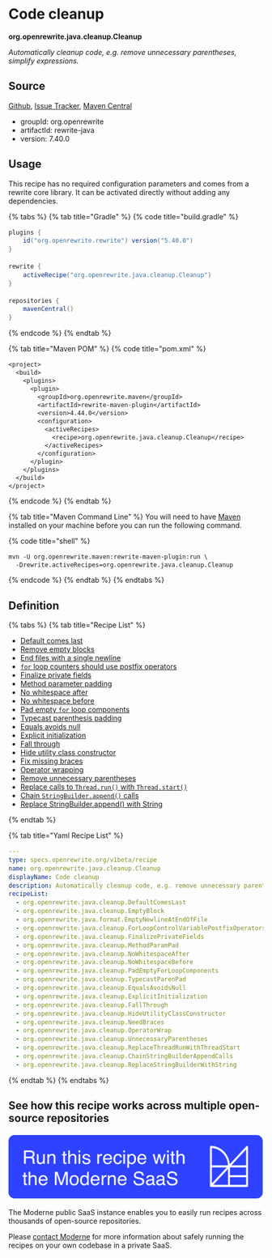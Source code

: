 # Code cleanup

**org.openrewrite.java.cleanup.Cleanup**

_Automatically cleanup code, e.g. remove unnecessary parentheses, simplify expressions._

## Source

[Github](https://github.com/openrewrite/rewrite/blob/main/rewrite-java/src/main/resources/META-INF/rewrite/cleanup.yml), [Issue Tracker](https://github.com/openrewrite/rewrite/issues), [Maven Central](https://central.sonatype.com/artifact/org.openrewrite/rewrite-java/7.40.0/jar)

* groupId: org.openrewrite
* artifactId: rewrite-java
* version: 7.40.0


## Usage

This recipe has no required configuration parameters and comes from a rewrite core library. It can be activated directly without adding any dependencies.

{% tabs %}
{% tab title="Gradle" %}
{% code title="build.gradle" %}
```groovy
plugins {
    id("org.openrewrite.rewrite") version("5.40.0")
}

rewrite {
    activeRecipe("org.openrewrite.java.cleanup.Cleanup")
}

repositories {
    mavenCentral()
}

```
{% endcode %}
{% endtab %}

{% tab title="Maven POM" %}
{% code title="pom.xml" %}
```markup
<project>
  <build>
    <plugins>
      <plugin>
        <groupId>org.openrewrite.maven</groupId>
        <artifactId>rewrite-maven-plugin</artifactId>
        <version>4.44.0</version>
        <configuration>
          <activeRecipes>
            <recipe>org.openrewrite.java.cleanup.Cleanup</recipe>
          </activeRecipes>
        </configuration>
      </plugin>
    </plugins>
  </build>
</project>
```
{% endcode %}
{% endtab %}

{% tab title="Maven Command Line" %}
You will need to have [Maven](https://maven.apache.org/download.cgi) installed on your machine before you can run the following command.

{% code title="shell" %}
```shell
mvn -U org.openrewrite.maven:rewrite-maven-plugin:run \
  -Drewrite.activeRecipes=org.openrewrite.java.cleanup.Cleanup
```
{% endcode %}
{% endtab %}
{% endtabs %}


## Definition

{% tabs %}
{% tab title="Recipe List" %}
* [Default comes last](../../java/cleanup/defaultcomeslast.md)
* [Remove empty blocks](../../java/cleanup/emptyblock.md)
* [End files with a single newline](../../java/format/emptynewlineatendoffile.md)
* [`for` loop counters should use postfix operators](../../java/cleanup/forloopcontrolvariablepostfixoperators.md)
* [Finalize private fields](../../java/cleanup/finalizeprivatefields.md)
* [Method parameter padding](../../java/cleanup/methodparampad.md)
* [No whitespace after](../../java/cleanup/nowhitespaceafter.md)
* [No whitespace before](../../java/cleanup/nowhitespacebefore.md)
* [Pad empty `for` loop components](../../java/cleanup/pademptyforloopcomponents.md)
* [Typecast parenthesis padding](../../java/cleanup/typecastparenpad.md)
* [Equals avoids null](../../java/cleanup/equalsavoidsnull.md)
* [Explicit initialization](../../java/cleanup/explicitinitialization.md)
* [Fall through](../../java/cleanup/fallthrough.md)
* [Hide utility class constructor](../../java/cleanup/hideutilityclassconstructor.md)
* [Fix missing braces](../../java/cleanup/needbraces.md)
* [Operator wrapping](../../java/cleanup/operatorwrap.md)
* [Remove unnecessary parentheses](../../java/cleanup/unnecessaryparentheses.md)
* [Replace calls to `Thread.run()` with `Thread.start()`](../../java/cleanup/replacethreadrunwiththreadstart.md)
* [Chain `StringBuilder.append()` calls](../../java/cleanup/chainstringbuilderappendcalls.md)
* [Replace StringBuilder.append() with String](../../java/cleanup/replacestringbuilderwithstring.md)

{% endtab %}

{% tab title="Yaml Recipe List" %}
```yaml
---
type: specs.openrewrite.org/v1beta/recipe
name: org.openrewrite.java.cleanup.Cleanup
displayName: Code cleanup
description: Automatically cleanup code, e.g. remove unnecessary parentheses, simplify expressions.
recipeList:
  - org.openrewrite.java.cleanup.DefaultComesLast
  - org.openrewrite.java.cleanup.EmptyBlock
  - org.openrewrite.java.format.EmptyNewlineAtEndOfFile
  - org.openrewrite.java.cleanup.ForLoopControlVariablePostfixOperators
  - org.openrewrite.java.cleanup.FinalizePrivateFields
  - org.openrewrite.java.cleanup.MethodParamPad
  - org.openrewrite.java.cleanup.NoWhitespaceAfter
  - org.openrewrite.java.cleanup.NoWhitespaceBefore
  - org.openrewrite.java.cleanup.PadEmptyForLoopComponents
  - org.openrewrite.java.cleanup.TypecastParenPad
  - org.openrewrite.java.cleanup.EqualsAvoidsNull
  - org.openrewrite.java.cleanup.ExplicitInitialization
  - org.openrewrite.java.cleanup.FallThrough
  - org.openrewrite.java.cleanup.HideUtilityClassConstructor
  - org.openrewrite.java.cleanup.NeedBraces
  - org.openrewrite.java.cleanup.OperatorWrap
  - org.openrewrite.java.cleanup.UnnecessaryParentheses
  - org.openrewrite.java.cleanup.ReplaceThreadRunWithThreadStart
  - org.openrewrite.java.cleanup.ChainStringBuilderAppendCalls
  - org.openrewrite.java.cleanup.ReplaceStringBuilderWithString

```
{% endtab %}
{% endtabs %}

## See how this recipe works across multiple open-source repositories

[![Moderne Link Image](/.gitbook/assets/ModerneRecipeButton.png)](https://public.moderne.io/recipes/org.openrewrite.java.cleanup.Cleanup)

The Moderne public SaaS instance enables you to easily run recipes across thousands of open-source repositories.

Please [contact Moderne](https://moderne.io/product) for more information about safely running the recipes on your own codebase in a private SaaS.
